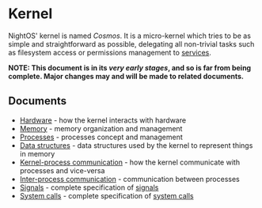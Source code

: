 # Kernel

NightOS' kernel is named _Cosmos_. It is a micro-kernel which tries to be as simple and straightforward as possible, delegating all non-trivial tasks such as filesystem access or permissions management to [services](../../technical/services.md).

**NOTE: This document is in its _very early stages_, and so is far from being complete. Major changes may and will be made to related documents.**

## Documents

- [Hardware](hardware.md) - how the kernel interacts with hardware
- [Memory](memory.md) - memory organization and management
- [Processes](processes.md) - processes concept and management
- [Data structures](data-structures.md) - data structures used by the kernel to represent things in memory
- [Kernel-process communication](kpc.md) - how the kernel communicate with processes and vice-versa
- [Inter-process communication](ipc.md) - communication between processes
- [Signals](signals.md) - complete specification of [signals](kpc.md)
- [System calls](syscalls.md) - complete specification of [system calls](kpc.md)
